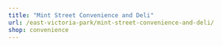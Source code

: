 ```yaml
---
title: "Mint Street Convenience and Deli"
url: /east-victoria-park/mint-street-convenience-and-deli/
shop: convenience
---
```

